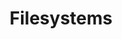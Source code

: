 ---
weight: 999
title: "Filesystems"
description: ""
icon: "openzfs"
icontype: "simple"
toc: true
---